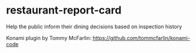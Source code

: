 # restaurant-report-card
Help the public inform their dining decisions based on inspection history

Konami plugin by Tommy McFarlin: https://github.com/tommcfarlin/konami-code
